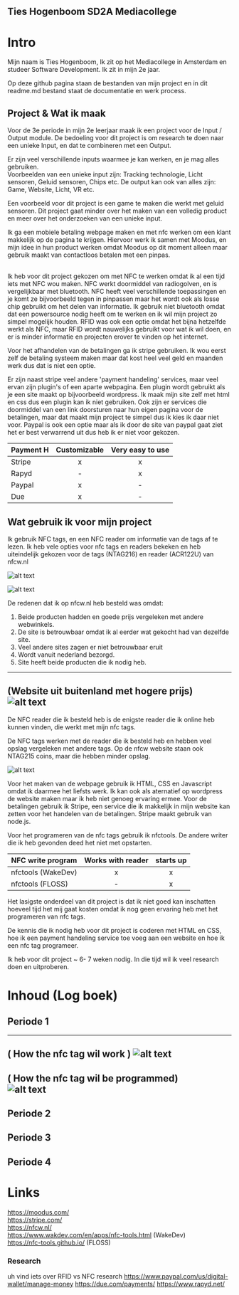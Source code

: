 
## Ties Hogenboom SD2A Mediacollege


# Intro
Mijn naam is Ties Hogenboom, Ik zit op het Mediacollege in Amsterdam en studeer Software Development. Ik zit in mijn 2e jaar. <br />

Op deze github pagina staan de bestanden van mijn project en in dit readme.md bestand staat de documentatie en werk process.


## Project & Wat ik maak

Voor de 3e periode in mijn 2e leerjaar maak ik een project voor de Input / Output module. De bedoeling voor dit project is om research te doen naar een unieke Input, en dat te combineren met een Output.<br />

Er zijn veel verschillende inputs waarmee je kan werken, en je mag alles gebruiken.<br /> Voorbeelden van een unieke input zijn:
Tracking technologie, Licht sensoren, Geluid sensoren, Chips etc.
De output kan ook van alles zijn: Game, Website, Licht, VR etc. <br />

Een voorbeeld voor dit project is een game te maken die werkt met geluid sensoren.
Dit project gaat minder over het maken van een volledig product en meer over het onderzoeken van een unieke input.<br />

Ik ga een mobiele betaling webpage maken en met nfc werken om een klant makkelijk op de pagina te krijgen. Hiervoor werk ik samen met Moodus, en mijn idee in hun product werken omdat Moodus op dit moment alleen maar gebruik maakt van contactloos betalen met een pinpas. <br /> <br />

Ik heb voor dit project gekozen om met NFC te werken omdat ik al een tijd iets met NFC wou maken. NFC werkt doormiddel van radiogolven, en is vergelijkbaar met bluetooth. NFC heeft veel verschillende toepassingen en je komt ze bijvoorbeeld tegen in pinpassen maar het wordt ook als losse chip gebruikt om het delen van informatie. Ik gebruik niet bluetooth omdat dat een powersource nodig heeft om te werken en ik wil mijn project zo simpel mogelijk houden. RFID was ook een optie omdat het bijna hetzelfde werkt als NFC, maar RFID wordt nauwelijks gebruikt voor wat ik wil doen, en er is minder informatie en projecten erover te vinden op het internet.<br />

Voor het afhandelen van de betalingen ga ik stripe gebruiken. Ik wou eerst zelf de betaling systeem maken maar dat kost heel veel geld en maanden werk dus dat is niet een optie. <br />

Er zijn naast stripe veel andere 'payment handeling' services, maar veel ervan zijn plugin's of een aparte webpagina. Een plugin wordt gebruikt als je een site maakt op bijvoorbeeld wordpress. Ik maak mijn site zelf met html en css dus een plugin kan ik niet gebruiken. Ook zijn er services die doormiddel van een link doorsturen naar hun eigen pagina voor de betalingen, maar dat maakt mijn project te simpel dus ik kies ik daar niet voor. Paypal is ook een optie maar als ik door de site van paypal gaat ziet het er best verwarrend uit dus heb ik er niet voor gekozen.

| Payment H | Customizable | Very easy to use |
| --------- |:-------------:|:-------------:|
| Stripe    | x             | x
| Rapyd     | -             | x
| Paypal    | x             | -
| Due       | x             | -



## Wat gebruik ik voor mijn project
Ik gebruik NFC tags, en een NFC reader om informatie van de tags af te lezen. Ik heb vele opties voor nfc tags en readers bekeken en heb uiteindelijk gekozen voor de tags (NTAG216) en reader (ACR122U) van nfcw.nl

![alt text](https://i.imgur.com/5UMLIbq.png)

![alt text](https://i.imgur.com/ksU2xKL.png)

De redenen dat ik op nfcw.nl heb besteld was omdat:
1. Beide producten hadden en goede prijs vergeleken met andere webwinkels.
2. De site is betrouwbaar omdat ik al eerder wat gekocht had van dezelfde site.
3. Veel andere sites zagen er niet betrouwbaar eruit
4. Wordt vanuit nederland bezorgd.
5. Site heeft beide producten die ik nodig heb.
---
(Website uit buitenland met hogere prijs)
![alt text](https://i.imgur.com/rnjEm7y.png)
---

De NFC reader die ik besteld heb is de enigste reader die ik online heb kunnen vinden, die werkt met mijn nfc tags.

De NFC tags werken met de reader die ik besteld heb en hebben veel opslag vergeleken met andere tags. Op de nfcw website staan ook NTAG215 coins, maar die hebben minder opslag.


![alt text](https://i.imgur.com/DhoER1f.png)


Voor het maken van de webpage gebruik ik HTML, CSS en Javascript omdat ik daarmee het liefsts werk. Ik kan ook als aternatief op wordpress de website maken maar ik heb niet genoeg ervaring ermee. Voor de betalingen gebruik ik Stripe, een service die ik makkelijk in mijn website kan zetten voor het handelen van de betalingen. Stripe maakt gebruik van node.js.

Voor het programeren van de nfc tags gebruik ik nfctools.  De andere writer die ik heb gevonden deed het niet met opstarten.

| NFC write program| Works with reader| starts up |
| --------- |:-------------:|:-------------:|
| nfctools (WakeDev)    | x             | x
| nfctools (FLOSS)     | -             | x




Het lasigste onderdeel van dit project is dat ik niet goed kan inschatten hoeveel tijd het mij gaat kosten omdat ik nog geen ervaring heb met het programeren van nfc tags.

De kennis die ik nodig heb voor dit project is coderen met HTML en CSS, hoe ik een payment handeling service toe voeg aan een website en hoe ik een nfc tag programeer.

Ik heb voor dit project ~ 6- 7 weken nodig. In die tijd wil ik veel research doen en uitproberen.

# Inhoud (Log boek)
## Periode 1
---
( How the nfc tag wil work )
![alt text](https://i.imgur.com/mLyhltC.png)
---

( How the nfc tag wil be programmed) </br>
![alt text](https://i.imgur.com/UtSsEoe.png)
---

## Periode 2
## Periode 3
## Periode 4

# Links
https://moodus.com/ <br />
https://stripe.com/ <br />
https://nfcw.nl/ <br />
https://www.wakdev.com/en/apps/nfc-tools.html (WakeDev)<br />
https://nfc-tools.github.io/ (FLOSS) <br />
### Research
uh vind iets over RFID vs NFC research
https://www.paypal.com/us/digital-wallet/manage-money
https://due.com/payments/
https://www.rapyd.net/

